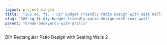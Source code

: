 ```yaml
---
layout: project_single
title:  "285 sq. ft. - DIY Budget Friendly Patio Design with Seat Wall"
slug: "285-sq-ft-diy-budget-friendly-patio-design-with-seat-wall"
parent: "dream-backyards-with-grills"
---
```

DIY Rectangular Patio Design with Seating Walls 2